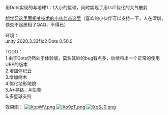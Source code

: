 用Dots实现的与地球1：1大小的星球，同时实现了用LUT优化的大气散射


[想学习这里面相关技术的小伙伴点这里](https://blog.csdn.net/weixin_44286745/category_11932481.html)（喜欢的小伙伴可以支持一下，人在深圳，快交不起房租了QAQ，不得已）


环境：  
unity 2020.3.33f1c2
Dots 0.50.0


TODO：  
1.由于Dots仍然处于体验版，莫名其妙的bug有点多，后续将出一个正常的使用URP的版本  
2.增加体积云  
3.增加树木  
4.优化地形地貌  
5.A*寻路，AI生物  
6.多星球支持  


效果图：
[![jXopWV.png](https://s1.ax1x.com/2022/07/23/jXopWV.png)](https://imgtu.com/i/jXopWV)
[![jXo9zT.png](https://s1.ax1x.com/2022/07/23/jXo9zT.png)](https://imgtu.com/i/jXo9zT)
[![jXoSJ0.png](https://s1.ax1x.com/2022/07/23/jXoSJ0.png)](https://imgtu.com/i/jXoSJ0)


